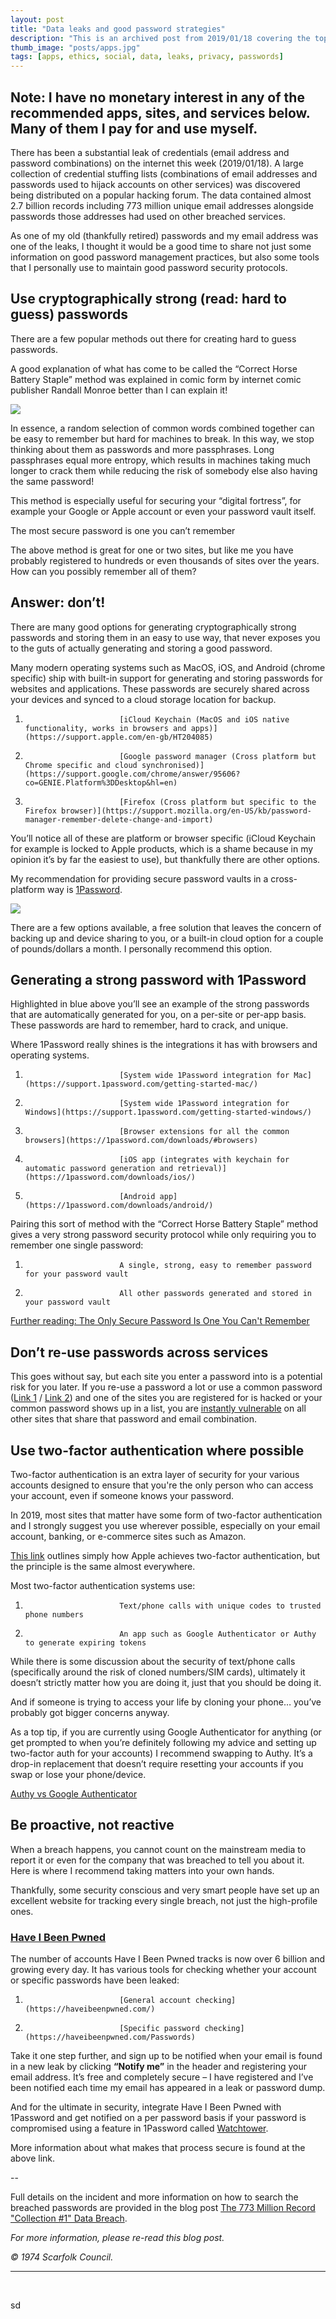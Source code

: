 ```yaml
---
layout: post
title: "Data leaks and good password strategies"
description: "This is an archived post from 2019/01/18 covering the top level subject of data leaks and some recommendations for how to stay safe. This was converted from a presentation I gave to the wider marketing platform within Sony Professional Europe that served as an entry-level knowledge session on the subject."
thumb_image: "posts/apps.jpg"
tags: [apps, ethics, social, data, leaks, privacy, passwords]
---
```


## Note: I have no monetary interest in any of the recommended apps, sites, and services below. Many of them I pay for and use myself.

There has been a substantial leak of credentials (email address and password combinations) on the internet this week (2019/01/18). A large collection of credential stuffing lists (combinations of email addresses and passwords used to hijack accounts on other services) was discovered being distributed on a popular hacking forum. The data contained almost 2.7 billion records including 773 million unique email addresses alongside passwords those addresses had used on other breached services.

As one of my old (thankfully retired) passwords and my email address was one of the leaks, I thought it would be a good time to share not just some information on good password management practices, but also some tools that I personally use to maintain good password security protocols.

## Use cryptographically strong (read: hard to guess) passwords

There are a few popular methods out there for creating hard to guess passwords.

A good explanation of what has come to be called the “Correct Horse Battery Staple” method was explained in comic form by internet comic publisher Randall Monroe better than I can explain it!

[![](https://imgs.xkcd.com/comics/password_strength.png)](https://xkcd.com/936/)

In essence, a random selection of common words combined together can be easy to remember but hard for machines to break. In this way, we stop thinking about them as passwords and more passphrases. Long passphrases equal more entropy, which results in machines taking much longer to crack them while reducing the risk of somebody else also having the same password!

This method is especially useful for securing your “digital fortress”, for example your Google or Apple account or even your password vault itself.

The most secure password is one you can’t remember

The above method is great for one or two sites, but like me you have probably registered to hundreds or even thousands of sites over the years. How can you possibly remember all of them?

## Answer: don’t!

There are many good options for generating cryptographically strong passwords and storing them in an easy to use way, that never exposes you to the guts of actually generating and storing a good password.

Many modern operating systems such as MacOS, iOS, and Android (chrome specific) ship with built-in support for generating and storing passwords for websites and applications. These passwords are securely shared across your devices and synced to a cloud storage location for backup.

1.                          [iCloud Keychain (MacOS and iOS native functionality, works in browsers and apps)](https://support.apple.com/en-gb/HT204085)

2.                          [Google password manager (Cross platform but Chrome specific and cloud synchronised)](https://support.google.com/chrome/answer/95606?co=GENIE.Platform%3DDesktop&hl=en)

3.                          [Firefox (Cross platform but specific to the Firefox browser)](https://support.mozilla.org/en-US/kb/password-manager-remember-delete-change-and-import)

You’ll notice all of these are platform or browser specific (iCloud Keychain for example is locked to Apple products, which is a shame because in my opinion it’s by far the easiest to use), but thankfully there are other options.

My recommendation for providing secure password vaults in a cross-platform way is [1Password](https://1password.com/).

![](https://i.1password.com/media/getting-started-windows/overview.png)

There are a few options available, a free solution that leaves the concern of backing up and device sharing to you, or a built-in cloud option for a couple of pounds/dollars a month. I personally recommend this option.

## Generating a strong password with 1Password

Highlighted in blue above you’ll see an example of the strong passwords that are automatically generated for you, on a per-site or per-app basis. These passwords are hard to remember, hard to crack, and unique.

Where 1Password really shines is the integrations it has with browsers and operating systems.

1.                          [System wide 1Password integration for Mac](https://support.1password.com/getting-started-mac/)

2.                          [System wide 1Password integration for Windows](https://support.1password.com/getting-started-windows/)

3.                          [Browser extensions for all the common browsers](https://1password.com/downloads/#browsers)

4.                          [iOS app (integrates with keychain for automatic password generation and retrieval)](https://1password.com/downloads/ios/)

5.                          [Android app](https://1password.com/downloads/android/)

Pairing this sort of method with the “Correct Horse Battery Staple” method gives a very strong password security protocol while only requiring you to remember one single password:

1.                          A single, strong, easy to remember password for your password vault

2.                          All other passwords generated and stored in your password vault

[Further reading: The Only Secure Password Is One You Can't Remember](https://www.troyhunt.com/only-secure-password-is-one-you-cant/)

## Don’t re-use passwords across services

This goes without say, but each site you enter a password into is a potential risk for you later. If you re-use a password a lot or use a common password ([Link 1](https://en.wikipedia.org/wiki/List_of_the_most_common_passwords) / [Link 2](https://github.com/DavidWittman/wpxmlrpcbrute/blob/master/wordlists/1000-most-common-passwords.txt)) and one of the sites you are registered for is hacked or your common password shows up in a list, you are [instantly vulnerable](https://securityintelligence.com/its-time-for-users-to-pony-up-and-quit-reusing-passwords/) on all other sites that share that password and email combination.

## Use two-factor authentication where possible

Two-factor authentication is an extra layer of security for your various accounts designed to ensure that you're the only person who can access your account, even if someone knows your password.

In 2019, most sites that matter have some form of two-factor authentication and I strongly suggest you use wherever possible, especially on your email account, banking, or e-commerce sites such as Amazon.

[This link](https://support.apple.com/en-gb/HT204915) outlines simply how Apple achieves two-factor authentication, but the principle is the same almost everywhere.

Most two-factor authentication systems use:

1.                          Text/phone calls with unique codes to trusted phone numbers

2.                          An app such as Google Authenticator or Authy to generate expiring tokens

While there is some discussion about the security of text/phone calls (specifically around the risk of cloned numbers/SIM cards), ultimately it doesn’t strictly matter how you are doing it, just that you should be doing it.

And if someone is trying to access your life by cloning your phone… you’ve probably got bigger concerns anyway.

As a top tip, if you are currently using Google Authenticator for anything (or get prompted to when you’re definitely following my advice and setting up two-factor auth for your accounts) I recommend swapping to Authy. It’s a drop-in replacement that doesn’t require resetting your accounts if you swap or lose your phone/device.

[Authy vs Google Authenticator](https://authy.com/blog/authy-vs-google-authenticator/)

## Be proactive, not reactive

When a breach happens, you cannot count on the mainstream media to report it or even for the company that was breached to tell you about it. Here is where I recommend taking matters into your own hands.

Thankfully, some security conscious and very smart people have set up an excellent website for tracking every single breach, not just the high-profile ones.

### [Have I Been Pwned](https://haveibeenpwned.com/)

The number of accounts Have I Been Pwned tracks is now over 6 billion and growing every day. It has various tools for checking whether your account or specific passwords have been leaked:

1.                          [General account checking](https://haveibeenpwned.com/)

2.                          [Specific password checking](https://haveibeenpwned.com/Passwords)

Take it one step further, and sign up to be notified when your email is found in a new leak by clicking **“Notify me”** in the header and registering your email address. It’s free and completely secure – I have registered and I’ve been notified each time my email has appeared in a leak or password dump.

And for the ultimate in security, integrate Have I Been Pwned with 1Password and get notified on a per password basis if your password is compromised using a feature in 1Password called [Watchtower](https://www.troyhunt.com/were-baking-have-i-been-pwned-into-firefox-and-1password/).

More information about what makes that process secure is found at the above link.

--

Full details on the incident and more information on how to search the breached passwords are provided in the blog post [The 773 Million Record "Collection #1" Data Breach](https://www.troyhunt.com/the-773-million-record-collection-1-data-reach/).

*For more information, please re-read this blog post.*

*&copy; 1974 Scarfolk Council.*

___
&nbsp;

sd
